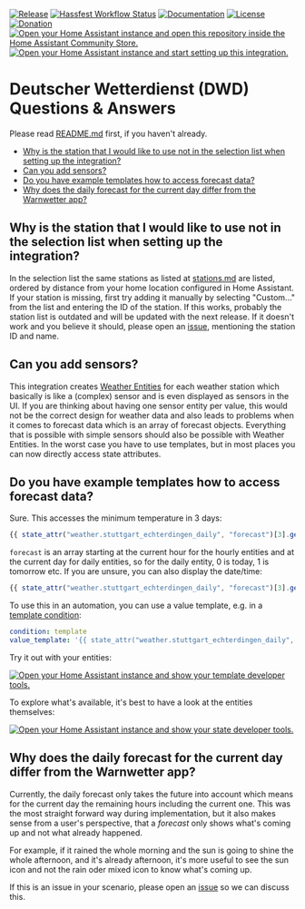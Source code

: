 [![Release](https://img.shields.io/github/v/release/hg1337/homeassistant-dwd?style=for-the-badge)](https://github.com/hg1337/homeassistant-dwd/releases) [![Hassfest Workflow Status](https://img.shields.io/github/actions/workflow/status/hg1337/homeassistant-dwd/hassfest.yml?label=Hassfest&style=for-the-badge)](https://github.com/hg1337/homeassistant-dwd/actions/workflows/hassfest.yml) [![Documentation](https://img.shields.io/badge/Documentation-README.md-purple?style=for-the-badge)](./README.md) [![License](https://img.shields.io/github/license/hg1337/homeassistant-dwd?style=for-the-badge)](https://github.com/hg1337/homeassistant-dwd/blob/main/LICENSE) [![Donation](https://img.shields.io/badge/Donation-Buy%20me%20a%20coffee-ffd557?style=for-the-badge)](https://www.buymeacoffee.com/hg1337)  
[![Open your Home Assistant instance and open this repository inside the Home Assistant Community Store.](https://my.home-assistant.io/badges/hacs_repository.svg)](https://my.home-assistant.io/redirect/hacs_repository/?owner=hg1337&repository=homeassistant-dwd&category=integration) [![Open your Home Assistant instance and start setting up this integration.](https://my.home-assistant.io/badges/config_flow_start.svg)](https://my.home-assistant.io/redirect/config_flow_start/?domain=dwd)

# Deutscher Wetterdienst (DWD) Questions & Answers

Please read [README.md](./README.md) first, if you haven't already.

- [Why is the station that I would like to use not in the selection list when setting up the integration?](#why-is-the-station-that-i-would-like-to-use-not-in-the-selection-list-when-setting-up-the-integration)
- [Can you add sensors?](#can-you-add-sensors)
- [Do you have example templates how to access forecast data? ](#do-you-have-example-templates-how-to-access-forecast-data)
- [Why does the daily forecast for the current day differ from the Warnwetter app?](#why-does-the-daily-forecast-for-the-current-day-differ-from-the-warnwetter-app)

## Why is the station that I would like to use not in the selection list when setting up the integration?

In the selection list the same stations as listed at [stations.md](./stations.md) are listed, ordered by distance from your home location configured in Home Assistant. If your station is missing, first try adding it manually by selecting "Custom..." from the list and entering the ID of the station. If this works, probably the station list is outdated and will be updated with the next release. If it doesn't work and you believe it should, please open an [issue](https://github.com/hg1337/homeassistant-dwd/issues), mentioning the station ID and name.

## Can you add sensors?

This integration creates [Weather Entities](https://developers.home-assistant.io/docs/core/entity/weather/) for each weather station which basically is like a (complex) sensor and is even displayed as sensors in the UI. If you are thinking about having one sensor entity per value, this would not be the correct design for weather data and also leads to problems when it comes to forecast data which is an array of forecast objects. Everything that is possible with simple sensors should also be possible with Weather Entities. In the worst case you have to use templates, but in most places you can now directly access state attributes.

## Do you have example templates how to access forecast data?

Sure. This accesses the minimum temperature in 3 days:

```javascript
{{ state_attr("weather.stuttgart_echterdingen_daily", "forecast")[3].get("templow") }}
```

`forecast` is an array starting at the current hour for the hourly entities and at the current day for daily entities, so for the daily entity, 0 is today, 1 is tomorrow etc. If you are unsure, you can also display the date/time:

```javascript
{{ state_attr("weather.stuttgart_echterdingen_daily", "forecast")[3].get("datetime") }}
```

To use this in an automation, you can use a value template, e.g. in a [template condition](https://www.home-assistant.io/docs/scripts/conditions/#template-condition):

```yaml
condition: template
value_template: '{{ state_attr("weather.stuttgart_echterdingen_daily", "forecast")[3].get("templow") > 10 }}'
```

Try it out with your entities:

[![Open your Home Assistant instance and show your template developer tools.](https://my.home-assistant.io/badges/developer_template.svg)](https://my.home-assistant.io/redirect/developer_template/)

To explore what's available, it's best to have a look at the entities themselves:

[![Open your Home Assistant instance and show your state developer tools.](https://my.home-assistant.io/badges/developer_states.svg)](https://my.home-assistant.io/redirect/developer_states/)

## Why does the daily forecast for the current day differ from the Warnwetter app?

Currently, the daily forecast only takes the future into account which means for the current day the remaining hours including the current one. This was the most straight forward way during implementation, but it also makes sense from a user's perspective, that a *forecast* only shows what's coming up and not what already happened.

For example, if it rained the whole morning and the sun is going to shine the whole afternoon, and it's already afternoon, it's more useful to see the sun icon and not the rain oder mixed icon to know what's coming up.

If this is an issue in your scenario, please open an [issue](https://github.com/hg1337/homeassistant-dwd/issues) so we can discuss this.
